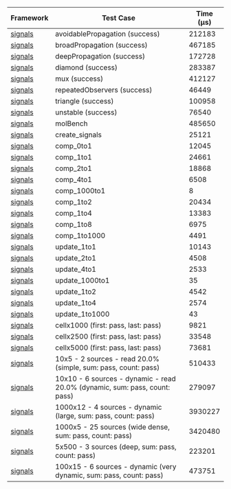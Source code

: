 | Framework | Test Case | Time (μs) |
| --- | --- | --- |
| [signals](https://github.com/rodydavis/signals.dart) | avoidablePropagation (success) | 212183 |
| [signals](https://github.com/rodydavis/signals.dart) | broadPropagation (success) | 467185 |
| [signals](https://github.com/rodydavis/signals.dart) | deepPropagation (success) | 172728 |
| [signals](https://github.com/rodydavis/signals.dart) | diamond (success) | 283387 |
| [signals](https://github.com/rodydavis/signals.dart) | mux (success) | 412127 |
| [signals](https://github.com/rodydavis/signals.dart) | repeatedObservers (success) | 46449 |
| [signals](https://github.com/rodydavis/signals.dart) | triangle (success) | 100958 |
| [signals](https://github.com/rodydavis/signals.dart) | unstable (success) | 76540 |
| [signals](https://github.com/rodydavis/signals.dart) | molBench | 485650 |
| [signals](https://github.com/rodydavis/signals.dart) | create_signals | 25121 |
| [signals](https://github.com/rodydavis/signals.dart) | comp_0to1 | 12045 |
| [signals](https://github.com/rodydavis/signals.dart) | comp_1to1 | 24661 |
| [signals](https://github.com/rodydavis/signals.dart) | comp_2to1 | 18868 |
| [signals](https://github.com/rodydavis/signals.dart) | comp_4to1 | 6508 |
| [signals](https://github.com/rodydavis/signals.dart) | comp_1000to1 | 8 |
| [signals](https://github.com/rodydavis/signals.dart) | comp_1to2 | 20434 |
| [signals](https://github.com/rodydavis/signals.dart) | comp_1to4 | 13383 |
| [signals](https://github.com/rodydavis/signals.dart) | comp_1to8 | 6975 |
| [signals](https://github.com/rodydavis/signals.dart) | comp_1to1000 | 4491 |
| [signals](https://github.com/rodydavis/signals.dart) | update_1to1 | 10143 |
| [signals](https://github.com/rodydavis/signals.dart) | update_2to1 | 4508 |
| [signals](https://github.com/rodydavis/signals.dart) | update_4to1 | 2533 |
| [signals](https://github.com/rodydavis/signals.dart) | update_1000to1 | 35 |
| [signals](https://github.com/rodydavis/signals.dart) | update_1to2 | 4542 |
| [signals](https://github.com/rodydavis/signals.dart) | update_1to4 | 2574 |
| [signals](https://github.com/rodydavis/signals.dart) | update_1to1000 | 43 |
| [signals](https://github.com/rodydavis/signals.dart) | cellx1000 (first: pass, last: pass) | 9821 |
| [signals](https://github.com/rodydavis/signals.dart) | cellx2500 (first: pass, last: pass) | 33548 |
| [signals](https://github.com/rodydavis/signals.dart) | cellx5000 (first: pass, last: pass) | 73681 |
| [signals](https://github.com/rodydavis/signals.dart) | 10x5 - 2 sources - read 20.0% (simple, sum: pass, count: pass) | 510433 |
| [signals](https://github.com/rodydavis/signals.dart) | 10x10 - 6 sources - dynamic - read 20.0% (dynamic, sum: pass, count: pass) | 279097 |
| [signals](https://github.com/rodydavis/signals.dart) | 1000x12 - 4 sources - dynamic (large, sum: pass, count: pass) | 3930227 |
| [signals](https://github.com/rodydavis/signals.dart) | 1000x5 - 25 sources (wide dense, sum: pass, count: pass) | 3420480 |
| [signals](https://github.com/rodydavis/signals.dart) | 5x500 - 3 sources (deep, sum: pass, count: pass) | 223201 |
| [signals](https://github.com/rodydavis/signals.dart) | 100x15 - 6 sources - dynamic (very dynamic, sum: pass, count: pass) | 473751 |
